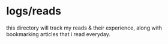 # logs/reads

this directory will track my reads & their experience, along with bookmarking articles that i read everyday.
